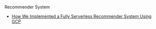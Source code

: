 Recommender System

- [How We Implemented a Fully Serverless Recommender System Using GCP](https://tinyurl.com/y94rza8f)
